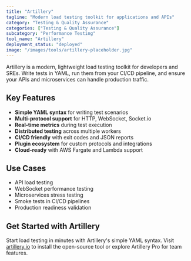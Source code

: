 ```yaml
---
title: "Artillery"
tagline: "Modern load testing toolkit for applications and APIs"
category: "Testing & Quality Assurance"
categories: ["Testing & Quality Assurance"]
subcategory: "Performance Testing"
tool_name: "Artillery"
deployment_status: "deployed"
image: "/images/tools/artillery-placeholder.jpg"
---
```

Artillery is a modern, lightweight load testing toolkit for developers and SREs. Write tests in YAML, run them from your CI/CD pipeline, and ensure your APIs and microservices can handle production traffic.

## Key Features

- **Simple YAML syntax** for writing test scenarios
- **Multi-protocol support** for HTTP, WebSocket, Socket.io
- **Real-time metrics** during test execution
- **Distributed testing** across multiple workers
- **CI/CD friendly** with exit codes and JSON reports
- **Plugin ecosystem** for custom protocols and integrations
- **Cloud-ready** with AWS Fargate and Lambda support

## Use Cases

- API load testing
- WebSocket performance testing
- Microservices stress testing
- Smoke tests in CI/CD pipelines
- Production readiness validation

## Get Started with Artillery

Start load testing in minutes with Artillery's simple YAML syntax. Visit [artillery.io](https://www.artillery.io) to install the open-source tool or explore Artillery Pro for team features.
